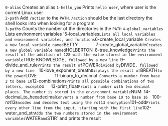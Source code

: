 `0-alias` Creates an alias 
`1-hello_you` Prints `hello user`, where user is the current Linux user		
 `2-path` Add `/action` to the `PATH`. `/action` should be the last directory the shell looks into when looking for a program	
`3-paths` Counts the number of the directories in the `PATH`
`4-global_variables` Lists environment variables 
'5-local_variables` Lists all local variables and environment variables, and functions
`6-create_local_variable`  Creates a new local variable named `BETTY`		
`7-create_global_variable` Creates a new global variable named `HOLBERTON`
`8-true_knowledge` Prints the result of the addition of 128 with the value stored in the environment variable `TRUE KNOWLEDGE`, followed by a new line
`9-divide_and_rule` Prints the result of `POWER` divided by `DIVIDE`, followed by a new line 
`10-love_exponent_breath` Displays the result of `BREATH` to the power `LOVE`		
`11-binary_to_decimal`  Converts a number from base 2 to base 10
`12-combinations` Prints all possible combinations of two letters, except `oo`	
`13-print_float` Prints a number with two decimal places. The number is stored in the environment variable `NUM`
 `14-decimal_to_hexadecimal` Converts a number from base 10 to base 16	
`100-rot13` Encodes and decodes text using the rot13 encryption
`101-odd` Prints every other line from the input, starting with the first line
`102-water_and_str` Adds the two numbers stored in the environment variables `WATER` and `STIR` and prints the result
